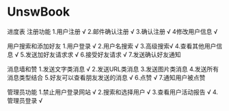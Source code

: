 # UnswBook

进度表
注册功能
1.用户注册				√
2.邮件确认注册		√
3.确认注册        √
4修改用户信息     √

用户搜索和添加好友
1.用户登录							√
2.用户名搜索      			√
3.高级搜索√
4.查看其他用户信息  			√
5.发送加好友请求求 				√
6.接受好友请求           √
7.发送确认好友通知


消息墙和赞
1.发送文字类消息              √ 
2.发送URL类消息
3.发送图片类消息
4.发送所有消息类型结合
5.好友可以查看朋友发送的消息    √
6.点赞                      √
7.通知用户被点赞


管理员功能
1.禁止用户登录网站            √
2.搜索和选择用户              √
3.查看用户活动报告            √
4.管理员登录                 √
